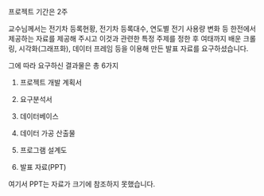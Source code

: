 프로젝트 기간은 2주

교수님께서는 전기차 등록현황, 전기차 등록대수, 연도별 전기 사용량 변화 등 한전에서 제공하는 자료를 제공해 주시고 이것과 관련한 특정 주제를 정한 후 여태까지 배운 크롤링, 시각화(그래프화), 데이터 프레임 등을 이용해 만든 발표 자료를 요구하셨습니다.

그에 따라 요구하신 결과물은 총 6가지


1. 프로젝트 개발 계획서

2. 요구분석서

3. 데이터베이스

4. 데이터 가공 산출물

5. 프로그램 설계도

6. 발표 자료(PPT)


여기서 PPT는 자료가 크기에 참조하지 못했습니다.
